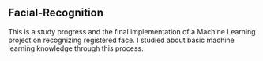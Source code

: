 ## Facial-Recognition
This is a study progress and the final implementation of a Machine Learning project on recognizing registered face. I studied about basic machine learning knowledge through this process.
